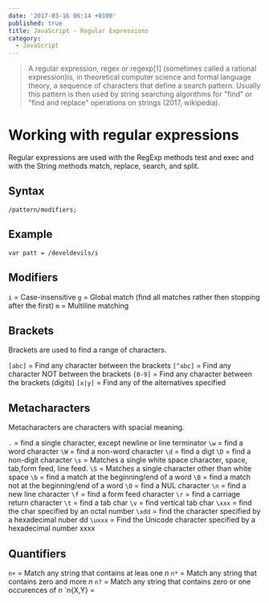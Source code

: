 ```yaml
---
date: '2017-03-16 06:14 +0100'
published: true
title: JavaScript - Regular Expressions
category:
  - JavaScript
---
```


 > A regular expression, regex or regexp[1] (sometimes called a rational expression)is, in theoretical computer science and formal language theory, a sequence of characters that define a search pattern. Usually this pattern is then used by string searching algorithms for "find" or "find and replace" operations on strings (2017, wikipedia).

# Working with regular expressions

Regular expressions are used with the RegExp methods test and exec and with the String methods match, replace, search, and split.

## Syntax

`/pattern/modifiers; `

## Example 

```
var patt = /develdevils/i
```

## Modifiers

`i` = Case-insensitive
`g` = Global match (find all matches rather then stopping after the first)
`m` = Multiline matching

## Brackets

Brackets are used to find a range of characters. 

`[abc]`  = Find any character between the brackets
`[^abc]` = Find any character NOT between the brackets
`[0-9]`  = Find any character between the brackets (digits)
`[x|y]`  = Find any of the alternatives specified

## Metacharacters

Metacharacters are characters with spacial meaning.

`.`	    = find a single character, except newline or line terminator
`\w`    = find a word character
`\W` 	= find a non-word character
`\d`	= find a digt
`\D` 	= find a non-digit character
`\s`	= Matches a single white space character, space, tab,form feed, line feed. 
`\S` 	= Matches a single character other than white space
`\b`    = find a match at the beginning/end of a word
`\B`    = find a match not at the beginning/end of a word
`\O`    = find a NUL character
`\n`    = find a new line character
`\f`    = find a form feed character
`\r`    = find a carriage return character
`\t`    = find a tab char
`\v`    = find vertical tab char
`\xxx`  = find the char specified by an octal number
`\xdd`  = find the character specified by a hexadecimal nuber dd
`\uxxx` = Find the Unicode character specified by a hexadecimal number xxxx

## Quantifiers

`n+`    = Match any string that contains at leas one *n*
`n*`    = Match any string that contains zero and more *n*
`n?`    = Match any string that contains zero or one occurences of *n*
`n{X,Y} = 
